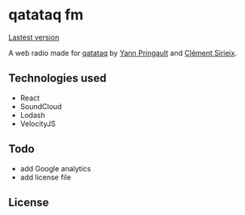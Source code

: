 # qatataq fm

[Lastest version](https://qatataq.github.io/fm/)

A web radio made for [qatataq](https://www.facebook.com/qatataq/) by [Yann Pringault](https://github.com/Kerumen) and [Clément Sirieix](https://github.com/clementsirieix).

## Technologies used

- React
- SoundCloud
- Lodash
- VelocityJS

## Todo

- add Google analytics
- add license file

## License
